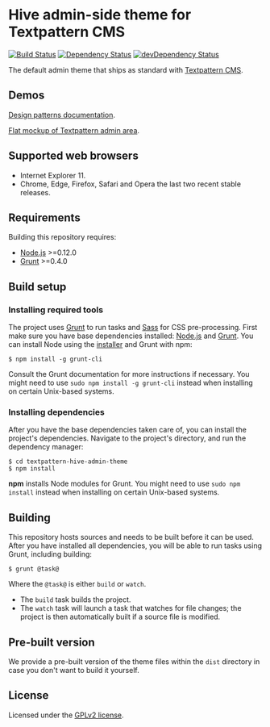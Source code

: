 # Hive admin-side theme for Textpattern CMS

[![Build Status](https://img.shields.io/travis/philwareham/textpattern-hive-admin-theme/master.svg)](https://travis-ci.org/philwareham/textpattern-hive-admin-theme)
[![Dependency Status](http://img.shields.io/david/philwareham/textpattern-hive-admin-theme.svg)](https://david-dm.org/philwareham/textpattern-hive-admin-theme)
[![devDependency Status](http://img.shields.io/david/dev/philwareham/textpattern-hive-admin-theme.svg)](https://david-dm.org/philwareham/textpattern-hive-admin-theme?type=dev)

The default admin theme that ships as standard with [Textpattern CMS](http://textpattern.com).

## Demos

[Design patterns documentation](http://design-patterns.textpattern.io/docs/).

[Flat mockup of Textpattern admin area](http://design-patterns.textpattern.io/mockups/).

## Supported web browsers

* Internet Explorer 11.
* Chrome, Edge, Firefox, Safari and Opera the last two recent stable releases.

## Requirements

Building this repository requires:

* [Node.js](http://nodejs.org/) >=0.12.0
* [Grunt](http://gruntjs.com/) >=0.4.0

## Build setup

### Installing required tools

The project uses [Grunt](http://gruntjs.com/) to run tasks and [Sass](http://sass-lang.com/) for CSS pre-processing. First make sure you have base dependencies installed: [Node.js](http://nodejs.org/) and [Grunt](http://gruntjs.com/). You can install Node using the [installer](https://nodejs.org) and Grunt with npm:

```ShellSession
$ npm install -g grunt-cli
```

Consult the Grunt documentation for more instructions if necessary. You might need to use `sudo npm install -g grunt-cli` instead when installing on certain Unix-based systems.

### Installing dependencies

After you have the base dependencies taken care of, you can install the project's dependencies. Navigate to the project's directory, and run the dependency manager:

```ShellSession
$ cd textpattern-hive-admin-theme
$ npm install
```

**npm** installs Node modules for Grunt. You might need to use `sudo npm install` instead when installing on certain Unix-based systems.

## Building

This repository hosts sources and needs to be built before it can be used. After you have installed all dependencies, you will be able to run tasks using Grunt, including building:

```ShellSession
$ grunt @task@
```

Where the `@task@` is either `build` or `watch`.

* The `build` task builds the project.
* The `watch` task will launch a task that watches for file changes; the project is then automatically built if a source file is modified.

## Pre-built version

We provide a pre-built version of the theme files within the `dist` directory in case you don't want to build it yourself.

## License

Licensed under the [GPLv2 license](https://github.com/philwareham/textpattern-hive-admin-theme/blob/master/LICENSE).
